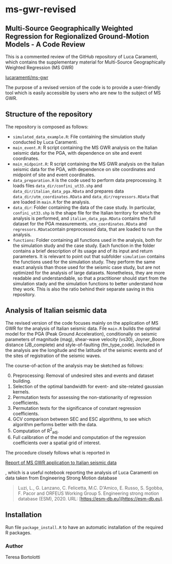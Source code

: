 # ms-gwr-revised

## Multi-Source Geographically Weighted Regression for Regionalized Ground-Motion Models - A Code Review

This is a commented review of the GitHub repository of Luca Caramenti, which contains the supplementary material for Multi-Source Geographically Weighted Regression (MS GWR)

[lucaramenti/ms-gwr](https://github.com/lucaramenti/ms-gwr)

The purpose of a revised version of the code is to provide a user-friendly tool which is easily accessible by users who are new to the subject of MS GWR.

## Structure of the repository
The repository is composed as follows:
* `simulated_data_example.R`: File containing the simulation study conducted by Luca Caramenti.
* `main_event.R`: R script containing the MS GWR analysis on the Italian seismic data for the PGA, with dependence on site and event coordinates.
* `main_midpoint.R`: R script containing the MS GWR analysis on the Italian seismic data for the PGA, with dependence on site coordinates and midpoint of site and event coordinates.
* `data_preparation.R` is the code used to perform data preprocessing. It loads files `data_dir/confini_ut33.shp` and `data_dir/italian_data_pga.RData` and prepares data `data_dir/utm_coordinates.RData` and `data_dir/regressors.RData` that are loaded in `main.R` for the analysis.
* `data_dir`: Folder containing the data of the case study. In particular, `confini_ut33.shp` is the shape file for the Italian territory for which the analysis is performed, and `italian_data_pga.RData` contains the full dataset for the PGA measurements. `utm_coordinates.RData` and `regressors.RData`contain preprocessed data, that are loaded to run the analysis.
* `functions`: Folder containing all functions used in the analysis, both for the simulation study and the case study. Each function in the folder contains a brief description of its usage and of its input and return parameters. It is relevant to point out that subfolder `simulation` contains the functions used for the simulation study. They perform the same exact analysis than those used for the seismic case study, but are not optimized for the analysis of large datasets. Nonetheless, they are more readable and understandable, so that a practitioner should start from the simulation stady and the simulation functions to better understand how they work. This is also the ratio behind their separate saving in this repository.

## Analysis of Italian seismic data
The revised version of the code focuses mainly on the application of MS GWR for the analysis of Italian seismic data. File `main.R` builds the optimal model for the PGA (Peak Ground Acceleration), conditionally on seismic parameters of magnitude (mag), shear-wave velocity (vs30), Joyner_Boore distance (JB_complete) and style-of-faulting (fm_type_code). Included in the analysis are the longitude and the latitude of the seismic events and of the sites of registration of the seismic waves.

The course-of-action of the analysis may be sketched as follows:

0. Preprocessing: Removal of undesired sites and events and dataset building.
1. Selection of the optimal bandwidth for event- and site-related gaussian kernels.
2. Permutation tests for assessing the non-stationarity of regression coefficients.
3. Permutation tests for the significance of constant regression coefficients.
4. GCV comparison between SEC and ESC algorithms, to see which algorithm performs better with the data.
5. Computation of R<sup>2</sup><sub>adj</sub>.
6. Full calibration of the model and computation of the regression coefficients over a spatial grid of interest.

The procedure closely follows what is reported in

[Report of MS GWR application to Italian seismic data](https://htmlpreview.github.io/?https://github.com/lucaramenti/ms-gwr/blob/main/msgwr_seismological_data_notebook.nb.html)

, which is a useful notebook reporting the analysis of Luca Caramenti on data taken from Engineering Strong Motion database
> Luzi, L., G. Lanzano, C. Felicetta, M.C. D'Amico, E. Russo, S. Sgobba, F. Pacor and ORFEUS Working Group 5. Engineering strong motion database (ESM), 2020. URL: [https://esm-db.eu](https://esm-db.eu).

## Installation

Run file `package_install.R` to have an automatic installation of the required R packages.

### Author
Teresa Bortolotti
